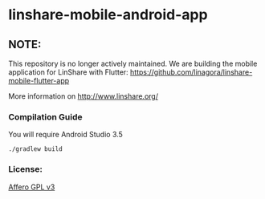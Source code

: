 # linshare-mobile-android-app

## NOTE: 

This repository is no longer actively maintained. 
We are building the mobile application for LinShare with Flutter: https://github.com/linagora/linshare-mobile-flutter-app
   
More information on http://www.linshare.org/

### Compilation Guide

You will require Android Studio 3.5

```
./gradlew build
```

### License:

[Affero GPL v3](http://www.gnu.org/licenses/agpl-3.0.html)
